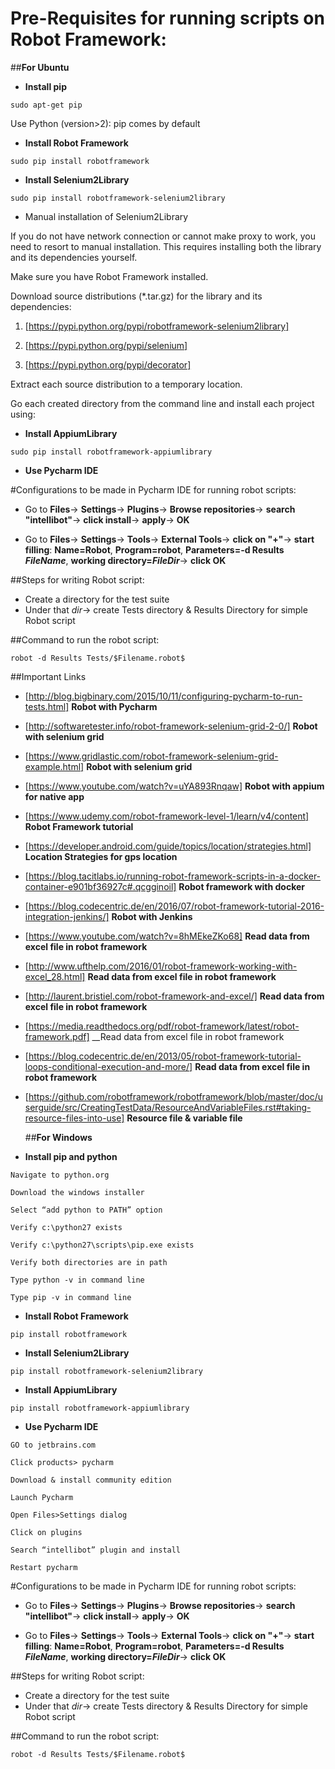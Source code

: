 # Pre-Requisites for running scripts on Robot Framework:

  ##__For Ubuntu__

*  __Install pip__
```
sudo apt-get pip
```

Use Python (version>2): pip comes by default

* __Install Robot Framework__
```
sudo pip install robotframework
```

* __Install Selenium2Library__
```
sudo pip install robotframework-selenium2library
```

  * Manual installation of Selenium2Library

If you do not have network connection or cannot make proxy to work, you need to resort to manual installation. This requires installing both the library and its dependencies yourself.

Make sure you have Robot Framework installed.

Download source distributions (*.tar.gz) for the library and its dependencies:

  1. [https://pypi.python.org/pypi/robotframework-selenium2library]

  2. [https://pypi.python.org/pypi/selenium]

  3. [https://pypi.python.org/pypi/decorator]


Extract each source distribution to a temporary location.

Go each created directory from the command line and install each project using:

* __Install AppiumLibrary__
```
sudo pip install robotframework-appiumlibrary
```

* __Use Pycharm IDE__

#Configurations to be made in Pycharm IDE for running robot scripts:

* Go to __Files__-> __Settings__-> __Plugins__-> __Browse repositories__-> __search "intellibot"__-> __click install__-> __apply__-> __OK__

* Go to __Files__-> __Settings__-> __Tools__-> __External Tools__-> __click on "+"__-> __start filling__: __Name=Robot__, __Program=robot__, __Parameters=-d Results $FileName$__, __working directory=$FileDir$__-> __click OK__

##Steps for writing Robot script:

* Create a directory for the test suite
* Under that $dir$-> create Tests directory & Results Directory for simple Robot script

##Command to run the robot script:

```
robot -d Results Tests/$Filename.robot$
```

##Important Links

* [http://blog.bigbinary.com/2015/10/11/configuring-pycharm-to-run-tests.html] __Robot with Pycharm__

* [http://softwaretester.info/robot-framework-selenium-grid-2-0/] __Robot with selenium grid__

* [https://www.gridlastic.com/robot-framework-selenium-grid-example.html] __Robot with selenium grid__

* [https://www.youtube.com/watch?v=uYA893Rnqaw] __Robot with appium for native app__

* [https://www.udemy.com/robot-framework-level-1/learn/v4/content] __Robot Framework tutorial__

* [https://developer.android.com/guide/topics/location/strategies.html] __Location Strategies for gps location__

* [https://blog.tacitlabs.io/running-robot-framework-scripts-in-a-docker-container-e901bf36927c#.qcgginoil] __Robot framework with docker__

* [https://blog.codecentric.de/en/2016/07/robot-framework-tutorial-2016-integration-jenkins/] __Robot with Jenkins__

* [https://www.youtube.com/watch?v=8hMEkeZKo68] __Read data from excel file in robot framework__

* [http://www.ufthelp.com/2016/01/robot-framework-working-with-excel_28.html] __Read data from excel file in robot framework__

* [http://laurent.bristiel.com/robot-framework-and-excel/] __Read data from excel file in robot framework__

* [https://media.readthedocs.org/pdf/robot-framework/latest/robot-framework.pdf] __Read data from excel file in robot framework

* [https://blog.codecentric.de/en/2013/05/robot-framework-tutorial-loops-conditional-execution-and-more/] __Read data from excel file in robot framework__

* [https://github.com/robotframework/robotframework/blob/master/doc/userguide/src/CreatingTestData/ResourceAndVariableFiles.rst#taking-resource-files-into-use] __Resource file & variable file__

  ##__For Windows__

* __Install pip and python__
```
Navigate to python.org
```
```
Download the windows installer
```
```
Select “add python to PATH” option
```
```
Verify c:\python27 exists
```
```
Verify c:\python27\scripts\pip.exe exists
```
```
Verify both directories are in path
```
```
Type python -v in command line
```
```
Type pip -v in command line
```

* __Install Robot Framework__
```
pip install robotframework
```

* __Install Selenium2Library__
```
pip install robotframework-selenium2library
```

* __Install AppiumLibrary__
```
pip install robotframework-appiumlibrary
```

* __Use Pycharm IDE__
```
GO to jetbrains.com
```
```
Click products> pycharm
```
```
Download & install community edition
```
```
Launch Pycharm
```
```
Open Files>Settings dialog
```
```
Click on plugins
```
```
Search “intellibot” plugin and install
```
```
Restart pycharm
```

#Configurations to be made in Pycharm IDE for running robot scripts:

* Go to __Files__-> __Settings__-> __Plugins__-> __Browse repositories__-> __search "intellibot"__-> __click install__-> __apply__-> __OK__

* Go to __Files__-> __Settings__-> __Tools__-> __External Tools__-> __click on "+"__-> __start filling__: __Name=Robot__, __Program=robot__, __Parameters=-d Results $FileName$__, __working directory=$FileDir$__-> __click OK__

##Steps for writing Robot script:

* Create a directory for the test suite
* Under that $dir$-> create Tests directory & Results Directory for simple Robot script

##Command to run the robot script:

```
robot -d Results Tests/$Filename.robot$
```
